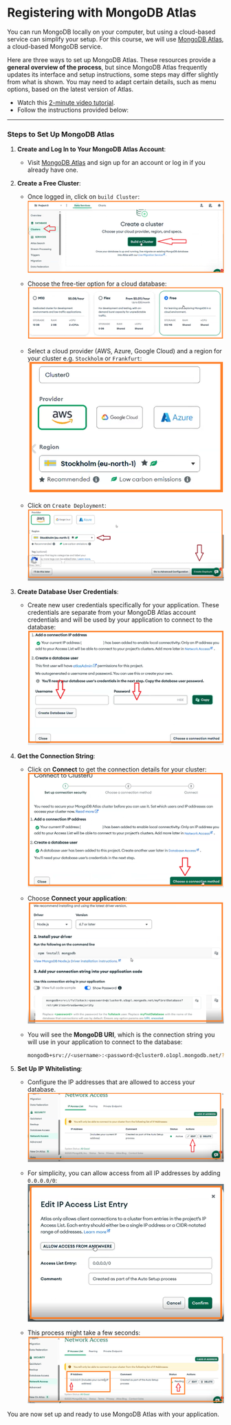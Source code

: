 # Registering with MongoDB Atlas

You can run MongoDB locally on your computer, but using a cloud-based service can simplify your setup. For this course, we will use [MongoDB Atlas](https://www.mongodb.com/atlas/database), a cloud-based MongoDB service.

Here are three ways to set up MongoDB Atlas. These resources provide a **general overview of the process**, but since MongoDB Atlas frequently updates its interface and setup instructions, some steps may differ slightly from what is shown. You may need to adapt certain details, such as menu options, based on the latest version of Atlas. 

- Watch this [2-minute video tutorial](https://youtu.be/DMlWdd6Z66Q?feature=shared).
- Follow the instructions provided below:


---
### Steps to Set Up MongoDB Atlas

1. **Create and Log In to Your MongoDB Atlas Account**:
   - Visit [MongoDB Atlas](https://www.mongodb.com/atlas/database) and sign up for an account or log in if you already have one.

2. **Create a Free Cluster**:
   - Once logged in, click on `build Cluster`:
     ![MongoDB Atlas - Choose Free Option](./img/mongo1a.png)

   - Choose the free-tier option for a cloud database:
     ![MongoDB Atlas - Choose Free Option](./img/mongo1b.png)

   - Select a cloud provider (AWS, Azure, Google Cloud) and a region for your cluster e.g. `Stockholm` or `Frankfurt`:
     ![MongoDB Atlas - Select Cloud Provider and Region](./img/mongo2a.png)

   - Click on `Create Deployment`:
     ![MongoDB Atlas - Select Cloud Provider and Region](./img/mongo2b.png)

3. **Create Database User Credentials**:
   - Create new user credentials specifically for your application. These credentials are separate from your MongoDB Atlas account credentials and will be used by your application to connect to the database:
     ![MongoDB Atlas - Create Database User](./img/mongo3a.png)


5. **Get the Connection String**:
   - Click on **Connect** to get the connection details for your cluster:
     ![MongoDB Atlas - Connect](./img/mongo4a.png)

   - Choose **Connect your application**:
     ![MongoDB Atlas - Connect Application](./img/mongo6a.png)

   - You will see the **MongoDB URI**, which is the connection string you will use in your application to connect to the database:
     ```sh
     mongodb+srv://<username>:<password>@cluster0.o1opl.mongodb.net/?retryWrites=true&w=majority
     ```

4. **Set Up IP Whitelisting**:
   - Configure the IP addresses that are allowed to access your database. 
     ![MongoDB Atlas - IP Whitelisting](./img/mongo7a.png)   
     
   - For simplicity, you can allow access from all IP addresses by adding `0.0.0.0/0`:
     ![MongoDB Atlas - IP Whitelisting](./img/mongo7b.png)

   - This process might take a few seconds:
     ![MongoDB Atlas - IP Whitelisting](./img/mongo7c.png)


You are now set up and ready to use MongoDB Atlas with your application. 

<!-- 
### About MongoDB

MongoDB is a [document database](https://en.wikipedia.org/wiki/Document-oriented_database) that stores data in a flexible, JSON-like format. Unlike relational databases, which use tables and rows, document databases organize data in collections of documents. MongoDB is categorized as a [NoSQL](https://en.wikipedia.org/wiki/NoSQL) database.

To learn more about MongoDB’s data organization, check out the chapters on [collections](https://docs.mongodb.com/manual/core/databases-and-collections/) and [documents](https://docs.mongodb.com/manual/core/document/) in the MongoDB manual. 


### References
- [Fullstack GitHub Repository](https://github.com/fullstack-hy2020/fullstack-hy2020.github.io/blob/source/src/content/3/en/part3c.md#mongodb)

-->
